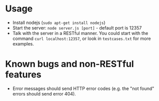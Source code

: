 Usage
=====

* Install nodejs (`sudo apt-get install nodejs`)
* Start the server: `node server.js [port]` - default port is 12357
* Talk with the server in a RESTful manner. You could start with the command `curl localhost:12357`, or look in `testcases.txt` for more examples.

Known bugs and non-RESTful features
==================================

* Error messages should send HTTP error codes (e.g. the "not found" errors should send error 404).